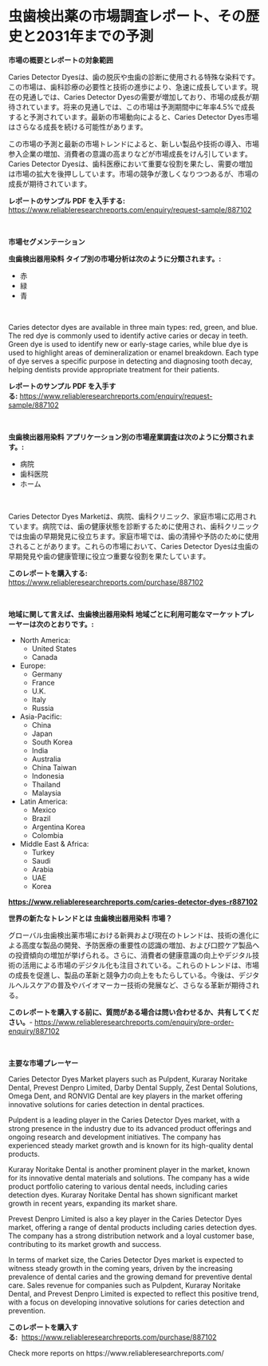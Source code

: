 <p><h1>虫歯検出薬の市場調査レポート、その歴史と2031年までの予測</h1></p><p><strong>市場の概要とレポートの対象範囲</strong></p>
<p><p>Caries Detector Dyesは、歯の脱灰や虫歯の診断に使用される特殊な染料です。この市場は、歯科診療の必要性と技術の進歩により、急速に成長しています。現在の見通しでは、Caries Detector Dyesの需要が増加しており、市場の成長が期待されています。将来の見通しでは、この市場は予測期間中に年率4.5%で成長すると予測されています。最新の市場動向によると、Caries Detector Dyes市場はさらなる成長を続ける可能性があります。</p><p>この市場の予測と最新の市場トレンドによると、新しい製品や技術の導入、市場参入企業の増加、消費者の意識の高まりなどが市場成長をけん引しています。Caries Detector Dyesは、歯科医療において重要な役割を果たし、需要の増加は市場の拡大を後押ししています。市場の競争が激しくなりつつあるが、市場の成長が期待されています。</p></p>
<p><strong>レポートのサンプル PDF を入手する:</strong> <a href="https://www.reliableresearchreports.com/enquiry/request-sample/887102">https://www.reliableresearchreports.com/enquiry/request-sample/887102</a></p>
<p>&nbsp;</p>
<p><strong>市場セグメンテーション</strong></p>
<p><strong>虫歯検出器用染料 タイプ別の市場分析は次のように分類されます。:</strong></p>
<p><ul><li>赤</li><li>緑</li><li>青</li></ul></p>
<p>&nbsp;</p>
<p><p>Caries detector dyes are available in three main types: red, green, and blue. The red dye is commonly used to identify active caries or decay in teeth. Green dye is used to identify new or early-stage caries, while blue dye is used to highlight areas of demineralization or enamel breakdown. Each type of dye serves a specific purpose in detecting and diagnosing tooth decay, helping dentists provide appropriate treatment for their patients.</p></p>
<p><strong>レポートのサンプル PDF を入手する:</strong>&nbsp;<a href="https://www.reliableresearchreports.com/enquiry/request-sample/887102">https://www.reliableresearchreports.com/enquiry/request-sample/887102</a></p>
<p>&nbsp;</p>
<p><strong> 虫歯検出器用染料 アプリケーション別の市場産業調査は次のように分類されます。:</strong></p>
<p><ul><li>病院</li><li>歯科医院</li><li>ホーム</li></ul></p>
<p>&nbsp;</p>
<p><p>Caries Detector Dyes Marketは、病院、歯科クリニック、家庭市場に応用されています。病院では、歯の健康状態を診断するために使用され、歯科クリニックでは虫歯の早期発見に役立ちます。家庭市場では、歯の清掃や予防のために使用されることがあります。これらの市場において、Caries Detector Dyesは虫歯の早期発見や歯の健康管理に役立つ重要な役割を果たしています。</p></p>
<p><strong>このレポートを購入する:</strong>&nbsp; <a href="https://www.reliableresearchreports.com/purchase/887102">https://www.reliableresearchreports.com/purchase/887102</a></p>
<p>&nbsp;</p>
<p><strong>地域に関して言えば、虫歯検出器用染料 地域ごとに利用可能なマーケットプレーヤーは次のとおりです。:</strong></p>
<p><ul>
    <li>
        North America:
        <ul>
            <li>United States</li>
            <li>Canada</li>
        </ul>
    </li>
    <li>
        Europe:
        <ul>
            <li>Germany</li>
            <li>France</li>
            <li>U.K.</li>
            <li>Italy</li>
            <li>Russia</li>
        </ul>
    </li>
    <li>
        Asia-Pacific:
        <ul>
            <li>China</li>
            <li>Japan</li>
            <li>South Korea</li>
            <li>India</li>
            <li>Australia</li>
            <li>China Taiwan</li>
            <li>Indonesia</li>
            <li>Thailand</li>
            <li>Malaysia</li>
        </ul>
    </li>
    <li>
        Latin America:
        <ul>
            <li>Mexico</li>
            <li>Brazil</li>
            <li>Argentina Korea</li>
            <li>Colombia</li>
        </ul>
    </li>
    <li>
        Middle East & Africa:
        <ul>
            <li>Turkey</li>
            <li>Saudi</li>
            <li>Arabia</li>
            <li>UAE</li>
            <li>Korea</li>
        </ul>
    </li>
    </ul></p>
<p><strong><a href="https://www.reliableresearchreports.com/caries-detector-dyes-r887102">https://www.reliableresearchreports.com/caries-detector-dyes-r887102</a></strong>&nbsp;</p>
<p><strong>世界の新たなトレンドとは 虫歯検出器用染料 市場？</strong></p>
<p><p>グローバル虫歯検出薬市場における新興および現在のトレンドは、技術の進化による高度な製品の開発、予防医療の重要性の認識の増加、および口腔ケア製品への投資傾向の増加が挙げられる。さらに、消費者の健康意識の向上やデジタル技術の活用による市場のデジタル化も注目されている。これらのトレンドは、市場の成長を促進し、製品の革新と競争力の向上をもたらしている。今後は、デジタルヘルスケアの普及やバイオマーカー技術の発展など、さらなる革新が期待される。</p></p>
<p><strong>このレポートを購入する前に、質問がある場合は問い合わせるか、共有してください。</strong>- <a href="https://www.reliableresearchreports.com/enquiry/pre-order-enquiry/887102">https://www.reliableresearchreports.com/enquiry/pre-order-enquiry/887102</a></p>
<p>&nbsp;</p>
<p><strong>主要な市場プレーヤー</strong></p>
<p><p>Caries Detector Dyes Market players such as Pulpdent, Kuraray Noritake Dental, Prevest Denpro Limited, Darby Dental Supply, Zest Dental Solutions, Omega Dent, and RONVIG Dental are key players in the market offering innovative solutions for caries detection in dental practices.</p><p>Pulpdent is a leading player in the Caries Detector Dyes market, with a strong presence in the industry due to its advanced product offerings and ongoing research and development initiatives. The company has experienced steady market growth and is known for its high-quality dental products.</p><p>Kuraray Noritake Dental is another prominent player in the market, known for its innovative dental materials and solutions. The company has a wide product portfolio catering to various dental needs, including caries detection dyes. Kuraray Noritake Dental has shown significant market growth in recent years, expanding its market share.</p><p>Prevest Denpro Limited is also a key player in the Caries Detector Dyes market, offering a range of dental products including caries detection dyes. The company has a strong distribution network and a loyal customer base, contributing to its market growth and success.</p><p>In terms of market size, the Caries Detector Dyes market is expected to witness steady growth in the coming years, driven by the increasing prevalence of dental caries and the growing demand for preventive dental care. Sales revenue for companies such as Pulpdent, Kuraray Noritake Dental, and Prevest Denpro Limited is expected to reflect this positive trend, with a focus on developing innovative solutions for caries detection and prevention.</p></p>
<p><strong>このレポートを購入する:</strong>&nbsp;&nbsp;<a href="https://www.reliableresearchreports.com/purchase/887102">https://www.reliableresearchreports.com/purchase/887102</a></p>
<p>Check more reports on https://www.reliableresearchreports.com/</p>